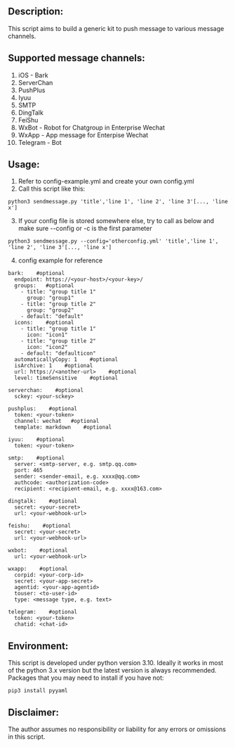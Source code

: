## Description:
This script aims to build a generic kit to push message to various message channels.
## Supported message channels:
  1. iOS - Bark
  2. ServerChan
  3. PushPlus
  4. Iyuu
  5. SMTP
  6. DingTalk
  7. FeiShu
  8. WxBot - Robot for Chatgroup in Enterprise Wechat
  9. WxApp - App message for Enterpise Wechat
 10. Telegram - Bot
## Usage:
1. Refer to config-example.yml and create your own config.yml
2. Call this script like this:
```
python3 sendmessage.py 'title','line 1', 'line 2', 'line 3'[..., 'line x']
```
3. If your config file is stored somewhere else, try to call as below and make sure --config or -c is the first parameter
```
python3 sendmessage.py --config='otherconfig.yml' 'title','line 1', 'line 2', 'line 3'[..., 'line x']
```
4. config example for reference
```
bark:    #optional
  endpoint: https://<your-host>/<your-key>/
  groups:   #optional
    - title: "group title 1"
      group: "group1"
    - title: "group title 2"
      group: "group2"     
    - default: "default" 
  icons:    #optional
    - title: "group title 1"
      icon: "icon1"
    - title: "group title 2"
      icon: "icon2"     
    - default: "defaulticon"
  automaticallyCopy: 1    #optional
  isArchive: 1    #optional
  url: https://<another-url>    #optional
  level: timeSensitive    #optional

serverchan:    #optional
  sckey: <your-sckey>

pushplus:    #optional
  token: <your-token>
  channel: wechat   #optional
  template: markdown    #optional

iyuu:    #optional
  token: <your-token>

smtp:    #optional
  server: <smtp-server, e.g. smtp.qq.com>
  port: 465
  sender: <sender-email, e.g. xxxx@qq.com>
  authcode: <authorization-code>
  recipient: <recipient-email, e.g. xxxx@163.com>

dingtalk:    #optional
  secret: <your-secret>
  url: <your-webhook-url>

feishu:    #optional
  secret: <your-secret>
  url: <your-webhook-url>

wxbot:    #optional
  url: <your-webhook-url>

wxapp:    #optional
  corpid: <your-corp-id>
  secret: <your-app-secret>
  agentid: <your-app-agentid>
  touser: <to-user-id>
  type: <message type, e.g. text>

telegram:    #optional
  token: <your-token>
  chatid: <chat-id>
```
## Environment:
This script is developed under python version 3.10.  Ideally it works in most of the python 3.x version but the latest version is always recommended.
Packages that you may need to install if you have not:
```
pip3 install pyyaml
```
## Disclaimer:
The author assumes no responsibility or liability for any errors or omissions in this script.
